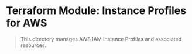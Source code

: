 # Terraform Module: Instance Profiles for AWS

> This directory manages AWS IAM Instance Profiles and associated resources.

